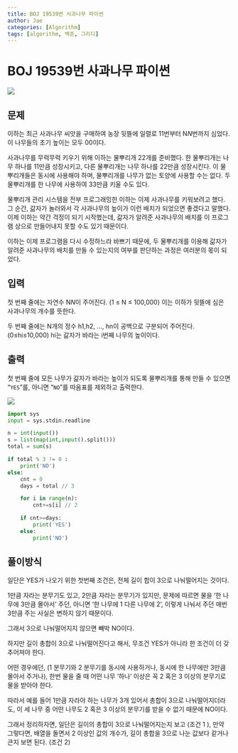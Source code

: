 ```yaml
---
title: BOJ 19539번 사과나무 파이썬
author: Jae
categories: [Algorithm]
tags: [algorithm, 백준, 그리디]
---
```


# BOJ 19539번 사과나무 파이썬

![](https://velog.velcdn.com/images/a87380/post/bfd63901-6602-429d-9a65-4ed749403766/image.png)

## 문제

이하는 최근 사과나무 씨앗을 구매하여 농장 뒷뜰에 일렬로 1$1$번부터 N$N$번까지 심었다. 이 나무들의 초기 높이는 모두 0$0$이다.

사과나무를 무럭무럭 키우기 위해 이하는 물뿌리개 2$2$개를 준비했다. 한 물뿌리개는 나무 하나를 1$1$만큼 성장시키고, 다른 물뿌리개는 나무 하나를 2$2$만큼 성장시킨다. 이 물뿌리개들은 동시에 사용해야 하며, 물뿌리개를 나무가 없는 토양에 사용할 수는 없다. 두 물뿌리개를 한 나무에 사용하여 3$3$만큼 키울 수도 있다.

물뿌리개 관리 시스템을 전부 프로그래밍한 이하는 이제 사과나무를 키워보려고 했다. 그 순간, 갊자가 놀러와서 각 사과나무의 높이가 이런 배치가 되었으면 좋겠다고 말했다. 이제 이하는 약간 걱정이 되기 시작했는데, 갊자가 알려준 사과나무의 배치를 이 프로그램 상으로 만들어내지 못할 수도 있기 때문이다.

이하는 이제 프로그램을 다시 수정하느라 바쁘기 때문에, 두 물뿌리개를 이용해 갊자가 알려준 사과나무의 배치를 만들 수 있는지의 여부를 판단하는 과정은 여러분의 몫이 되었다.

## 입력

첫 번째 줄에는 자연수 N$N$이 주어진다. (1 ≤ N ≤ 100,000) 이는 이하가 뒷뜰에 심은 사과나무의 개수를 뜻한다.

두 번째 줄에는 N개의 정수 h1,h2, ..., hn이 공백으로 구분되어 주어진다. (0≤hi≤10,000) hi는 갊자가 바라는 i번째 나무의 높이이다.

## 출력

첫 번째 줄에 모든 나무가 갊자가 바라는 높이가 되도록 물뿌리개를 통해 만들 수 있으면 “`YES`”를, 아니면 “`NO`”를 따옴표를 제외하고 출력한다.

![](https://velog.velcdn.com/images/a87380/post/4c5cbf97-9859-4cf1-b60a-9ed01344e91b/image.png)

```python
import sys
input = sys.stdin.readline

n = int(input())
s = list(map(int,input().split()))
total = sum(s)

if total % 3 != 0 :
    print('NO')
else:
    cnt = 0
    days = total // 3

    for i in range(n):
        cnt+=s[i] // 2

    if cnt>=days:
        print('YES')
    else:
        print('NO')
```

## **풀이방식**

일단은 YES가 나오기 위한 첫번째 조건은, 전체 길이 합이 3으로 나눠떨어지는 것이다.

1만큼 자라는 분무기도 있고, 2만큼 자라는 분무기가 있지만, 문제에 따르면 물을 ‘한 나무에 3만큼 몰아서’ 주던, 아니면 ‘한 나무에 1 다른 나무에 2’, 이렇게 나눠서 주던 매번 3만큼 주는 사실은 변하지 않기 때문이다.

그래서 3으로 나눠떨어지지 않으면 빼박 NO이다.

하지만 길이 총합이 3으로 나눠떨어진다고 해서, 무조건 YES가 아니라 한 조건이 더 갖추어져야 한다.

어떤 경우에던, (1 분무기와 2 분무기를 동시에 사용하거나, 동시에 한 나무에만 3만큼 몰아서 주거나), 한번 물을 줄 때 어떤 나무 ‘하나’ 이상은 꼭 2 혹은 3 이상의 분무기로 물을 받아야 한다.

따라서 예를 들어 1만큼 자라야 하는 나무가 3개 있어서 총합이 3으로 나눠떨어지더라도, 이 세 나무 중 어떤 나무도 2 혹은 3 이상의 분무기를 받을 수 없기 때문에 NO이다.

그래서 정리하자면, 일단은 길이의 총합이 3으로 나눠떨어지는지 보고 (조건 1 ), 만약 그렇다면, 배열을 돌면서 2 이상인 값의 개수가, 길이 총합을 3으로 나눈 값보다 같거나 큰지 보면 된다. (조건 2)
